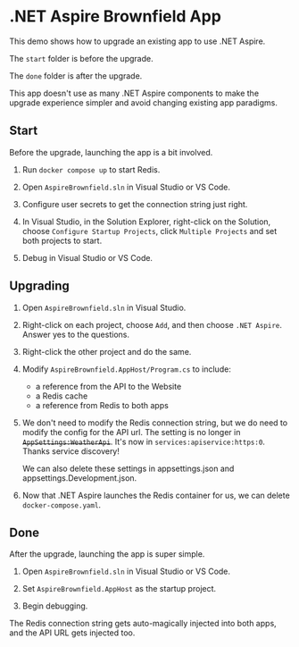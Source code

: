 .NET Aspire Brownfield App
==========================

This demo shows how to upgrade an existing app to use .NET Aspire.

The `start` folder is before the upgrade.

The `done` folder is after the upgrade.

This app doesn't use as many .NET Aspire components to make the upgrade experience simpler and avoid changing existing app paradigms.


Start
-----

Before the upgrade, launching the app is a bit involved.

1. Run `docker compose up` to start Redis.

2. Open `AspireBrownfield.sln` in Visual Studio or VS Code.

3. Configure user secrets to get the connection string just right.

4. In Visual Studio, in the Solution Explorer, right-click on the Solution, choose `Configure Startup Projects`, click `Multiple Projects` and set both projects to start.

5. Debug in Visual Studio or VS Code.


Upgrading
---------

1. Open `AspireBrownfield.sln` in Visual Studio.

2. Right-click on each project, choose `Add`, and then choose `.NET Aspire`.  Answer yes to the questions.

3. Right-click the other project and do the same.

4. Modify `AspireBrownfield.AppHost/Program.cs` to include:

   - a reference from the API to the Website
   - a Redis cache
   - a reference from Redis to both apps

5. We don't need to modify the Redis connection string, but we do need to modify the config for the API url.  The setting is no longer in ~~`AppSettings:WeatherApi`~~.  It's now in `services:apiservice:https:0`.  Thanks service discovery!

   We can also delete these settings in appsettings.json and appsettings.Development.json.

6. Now that .NET Aspire launches the Redis container for us, we can delete `docker-compose.yaml`.


Done
----

After the upgrade, launching the app is super simple.

1. Open `AspireBrownfield.sln` in Visual Studio or VS Code.

2. Set `AspireBrownfield.AppHost` as the startup project.

3. Begin debugging.

The Redis connection string gets auto-magically injected into both apps, and the API URL gets injected too.
